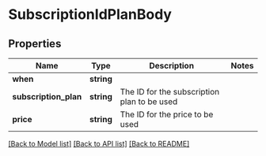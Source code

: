# SubscriptionIdPlanBody

## Properties
Name | Type | Description | Notes
------------ | ------------- | ------------- | -------------
**when** | **string** |  | 
**subscription_plan** | **string** | The ID for the subscription plan to be used | 
**price** | **string** | The ID for the price to be used | 

[[Back to Model list]](../../README.md#documentation-for-models) [[Back to API list]](../../README.md#documentation-for-api-endpoints) [[Back to README]](../../README.md)

